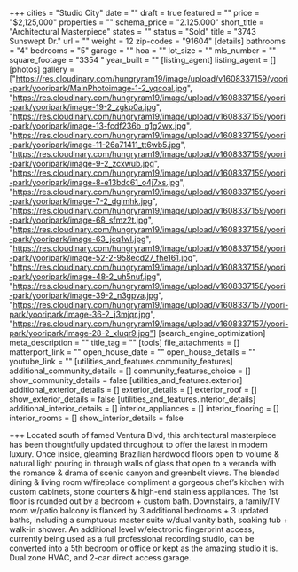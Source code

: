 +++
cities = "Studio City"
date = ""
draft = true
featured = ""
price = "$2,125,000"
properties = ""
schema_price = "2.125.000"
short_title = "Architectural Masterpiece"
states = ""
status = "Sold"
title = "3743 Sunswept Dr."
url = ""
weight = 12
zip-codes = "91604"
[details]
bathrooms = "4"
bedrooms = "5"
garage = ""
hoa = ""
lot_size = ""
mls_number = ""
square_footage = "3354 "
year_built = ""
[listing_agent]
listing_agent = []
[photos]
gallery = ["https://res.cloudinary.com/hungryram19/image/upload/v1608337159/yoori-park/yooripark/MainPhotoimage-1-2_yqcoal.jpg", "https://res.cloudinary.com/hungryram19/image/upload/v1608337158/yoori-park/yooripark/image-19-2_zgkp0a.jpg", "https://res.cloudinary.com/hungryram19/image/upload/v1608337159/yoori-park/yooripark/image-13-fcdf236b_g1g2wx.jpg", "https://res.cloudinary.com/hungryram19/image/upload/v1608337159/yoori-park/yooripark/image-11-26a71411_tt6wb5.jpg", "https://res.cloudinary.com/hungryram19/image/upload/v1608337159/yoori-park/yooripark/image-9-2_zcxwub.jpg", "https://res.cloudinary.com/hungryram19/image/upload/v1608337159/yoori-park/yooripark/image-8-e13bdc61_o4j7xs.jpg", "https://res.cloudinary.com/hungryram19/image/upload/v1608337159/yoori-park/yooripark/image-7-2_dgimhk.jpg", "https://res.cloudinary.com/hungryram19/image/upload/v1608337159/yoori-park/yooripark/image-68_sfmz2t.jpg", "https://res.cloudinary.com/hungryram19/image/upload/v1608337158/yoori-park/yooripark/image-63_jcq1wl.jpg", "https://res.cloudinary.com/hungryram19/image/upload/v1608337158/yoori-park/yooripark/image-52-2-958ecd27_fhe161.jpg", "https://res.cloudinary.com/hungryram19/image/upload/v1608337158/yoori-park/yooripark/image-48-2_uh5nuf.jpg", "https://res.cloudinary.com/hungryram19/image/upload/v1608337158/yoori-park/yooripark/image-39-2_n3gpva.jpg", "https://res.cloudinary.com/hungryram19/image/upload/v1608337157/yoori-park/yooripark/image-36-2_j3mjqr.jpg", "https://res.cloudinary.com/hungryram19/image/upload/v1608337157/yoori-park/yooripark/image-28-2_xluqr9.jpg"]
[search_engine_optimization]
meta_description = ""
title_tag = ""
[tools]
file_attachments = []
matterport_link = ""
open_house_date = ""
open_house_details = ""
youtube_link = ""
[utilities_and_features.community_features]
additional_community_details = []
community_features_choice = []
show_community_details = false
[utilities_and_features.exterior]
additional_exterior_details = []
exterior_details = []
exterior_roof = []
show_exterior_details = false
[utilities_and_features.interior_details]
additional_interior_details = []
interior_appliances = []
interior_flooring = []
interior_rooms = []
show_interior_details = false

+++
Located south of famed Ventura Blvd, this architectural masterpiece has been thoughtfully updated throughout to offer the latest in modern luxury. Once inside, gleaming Brazilian hardwood floors open to volume & natural light pouring in through walls of glass that open to a veranda with the romance & drama of scenic canyon and greenbelt views. The blended dining & living room w/fireplace compliment a gorgeous chef’s kitchen with custom cabinets, stone counters & high-end stainless appliances. The 1st floor is rounded out by a bedroom + custom bath. Downstairs, a family/TV room w/patio balcony is flanked by 3 additional bedrooms + 3 updated baths, including a sumptuous master suite w/dual vanity bath, soaking tub + walk-in shower. An additional level w/electronic fingerprint access, currently being used as a full professional recording studio, can be converted into a 5th bedroom or office or kept as the amazing studio it is. Dual zone HVAC, and 2-car direct access garage.